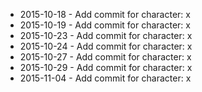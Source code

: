 - 2015-10-18 - Add commit for character: x
- 2015-10-19 - Add commit for character: x
- 2015-10-23 - Add commit for character: x
- 2015-10-24 - Add commit for character: x
- 2015-10-27 - Add commit for character: x
- 2015-10-29 - Add commit for character: x
- 2015-11-04 - Add commit for character: x

